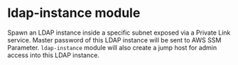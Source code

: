 # ldap-instance module
Spawn an LDAP instance inside a specific subnet exposed via a Private Link service. 
Master password of this LDAP instance will be sent to AWS SSM Parameter.
`ldap-instance` module will also create a jump host for admin access into this LDAP instance.

